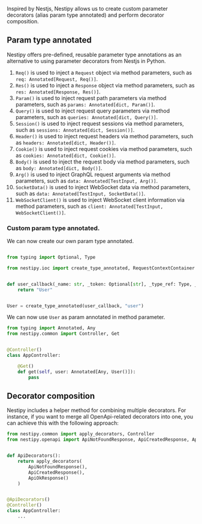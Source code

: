 Inspired by Nestjs, Nestipy allows us to create custom parameter decorators (alias param type annotated) and perform decorator composition.

## Param type annotated

Nestipy offers pre-defined, reusable parameter type annotations as an alternative to using parameter decorators from
Nestjs in Python. <br/>

1. `Req()` is used to inject a `Request` object via method parameters, such as `req: Annotated[Request, Req()]`.
2. `Res()` is used to inject a `Response` object via method parameters, such as `res: Annotated[Response, Res()]`.
3. `Param()` is used to inject request path parameters via method parameters, such
   as `params: Annotated[dict, Param()]`.
4. `Query()` is used to inject request query parameters via method parameters, such
   as `queries: Annotated[dict, Query()]`.
5. `Session()` is used to inject request sessions via method parameters, such as `sessions: Annotated[dict, Session()]`.
6. `Header()` is used to inject request headers via method parameters, such as `headers: Annotated[dict, Header()]`.
7. `Cookie()` is used to inject request cookies via method parameters, such as `cookies: Annotated[dict, Cookie()]`.
8. `Body()` is used to inject the request body via method parameters, such as `body: Annotated[dict, Body()]`.
9. `Arg()` is used to inject GraphQL request arguments via method parameters, such
   as `data: Annotated[TestInput, Arg()]`.
10. `SocketData()` is used to inject WebSocket data via method parameters, such
    as `data: Annotated[TestInput, SocketData()]`.
11. `WebSocketClient()` is used to inject WebSocket client information via method parameters, such
    as `client: Annotated[TestInput, WebSocketClient()]`.

### Custom param type annotated.

We can now create our own param type annotated.

```python

from typing import Optional, Type

from nestipy.ioc import create_type_annotated, RequestContextContainer


def user_callback(_name: str, _token: Optional[str], _type_ref: Type, _request_context: RequestContextContainer):
    return "User"


User = create_type_annotated(user_callback, "user")


```

We can now use `User` as param annotated in method parameter.

```python
from typing import Annotated, Any
from nestipy.common import Controller, Get


@Controller()
class AppController:

    @Get()
    def get(self, user: Annotated[Any, User()]):
        pass
```

## Decorator composition

Nestipy includes a helper method for combining multiple decorators. For instance, if you want to merge all
OpenApi-related decorators into one, you can achieve this with the following approach:

```python
from nestipy.common import apply_decorators, Controller
from nestipy.openapi import ApiNotFoundResponse, ApiCreatedResponse, ApiOkResponse


def ApiDecorators():
    return apply_decorators(
        ApiNotFoundResponse(),
        ApiCreatedResponse(),
        ApiOkResponse()
    )


@ApiDecorators()
@Controller()
class AppController:
    ...


```
